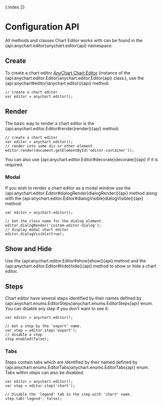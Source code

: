 {:index 2}
# Configuration API

All methods and classes Chart Editor works with can be found in the {api:anychart.editor}anychart.editor{api} namespace.

## Create

To create a chart editor [AnyChart Chart Editor](Overview) (instance of the {api:anychart.editor.Editor}anychart.editor.Editor{api} class:), use the {api:anychart#editor}anychart.editor(){api} method:

```
// create a chart editor
var editor = anychart.editor();
```

## Render

The basic way to render a chart editor is the {api:anychart.editor.Editor#render}render(){api} method:

```
// create a chart editor
var editor = anychart.editor();
// render into some div or other element
editor.render(document.getElementById('editor-container'));
```

You can also use {api:anychart.editor.Editor#decorate}decorate(){api} if it is required.

### Modal

If you wish to render a chart editor as a modal window use the {api:anychart.editor.Editor#dialogRender}dialogRender(){api} method along with the {api:anychart.editor.Editor#dialogVisible}dialogVisible(){api} method:

```
var editor = anychart.editor();
 
// Set the class name for the dialog element.
editor.dialogRender('custom-editor-dialog');
// display modal chart editor
editor.dialogVisible(true);
```

## Show and Hide

Use the {api:anychart.editor.Editor#show}show(){api} method and the {api:anychart.editor.Editor#hide}hide(){api} method to show or hide a chart editor.

## Steps

Chart editor have several steps identified by their names defined by {api:anychart.enums.EditorSteps}anychart.enums.EditorSteps{api} enum. You can disable any step if you don't want to see it:

```
var editor = anychart.editor();
 
// Get a step by the 'export' name.
var step = editor.step('export');
// disable a step
step.enabled(false);
```

### Tabs

Steps contain tabs which are identified by their named defined by {api:anychart.enums.EditorTabs}anychart.enums.EditorTabs{api} enum. Tabs within steps can also be disabled:

```
var editor = anychart.editor();
var step = editor.step('chart');
 
// Disable the 'legend' tab in the step with 'chart' name.
step.tab('legend', false);
```